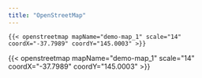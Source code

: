 ```yaml
---
title: "OpenStreetMap"
---
```


<code>\{\{< openstreetmap mapName="demo-map_1" scale="14" coordX="-37.7989" coordY="145.0003" >\}\}</code>


{{< openstreetmap mapName="demo-map_1" scale="14" coordX="-37.7989" coordY="145.0003" >}}
